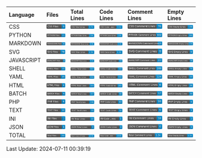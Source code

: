 | Language   | Files                                              | Total Lines                                              | Code Lines                                              | Comment Lines                                              | Empty Lines                                              |
|:-----------|:---------------------------------------------------|:---------------------------------------------------------|:--------------------------------------------------------|:-----------------------------------------------------------|:---------------------------------------------------------|
| CSS        | <img src="badges/CSS/CSS_files.svg">               | <img src="badges/CSS/CSS_total_lines.svg">               | <img src="badges/CSS/CSS_code_lines.svg">               | <img src="badges/CSS/CSS_comment_lines.svg">               | <img src="badges/CSS/CSS_empty_lines.svg">               |
| PYTHON     | <img src="badges/PYTHON/PYTHON_files.svg">         | <img src="badges/PYTHON/PYTHON_total_lines.svg">         | <img src="badges/PYTHON/PYTHON_code_lines.svg">         | <img src="badges/PYTHON/PYTHON_comment_lines.svg">         | <img src="badges/PYTHON/PYTHON_empty_lines.svg">         |
| MARKDOWN   | <img src="badges/MARKDOWN/MARKDOWN_files.svg">     | <img src="badges/MARKDOWN/MARKDOWN_total_lines.svg">     | <img src="badges/MARKDOWN/MARKDOWN_code_lines.svg">     | <img src="badges/MARKDOWN/MARKDOWN_comment_lines.svg">     | <img src="badges/MARKDOWN/MARKDOWN_empty_lines.svg">     |
| SVG        | <img src="badges/SVG/SVG_files.svg">               | <img src="badges/SVG/SVG_total_lines.svg">               | <img src="badges/SVG/SVG_code_lines.svg">               | <img src="badges/SVG/SVG_comment_lines.svg">               | <img src="badges/SVG/SVG_empty_lines.svg">               |
| JAVASCRIPT | <img src="badges/JAVASCRIPT/JAVASCRIPT_files.svg"> | <img src="badges/JAVASCRIPT/JAVASCRIPT_total_lines.svg"> | <img src="badges/JAVASCRIPT/JAVASCRIPT_code_lines.svg"> | <img src="badges/JAVASCRIPT/JAVASCRIPT_comment_lines.svg"> | <img src="badges/JAVASCRIPT/JAVASCRIPT_empty_lines.svg"> |
| SHELL      | <img src="badges/SHELL/SHELL_files.svg">           | <img src="badges/SHELL/SHELL_total_lines.svg">           | <img src="badges/SHELL/SHELL_code_lines.svg">           | <img src="badges/SHELL/SHELL_comment_lines.svg">           | <img src="badges/SHELL/SHELL_empty_lines.svg">           |
| YAML       | <img src="badges/YAML/YAML_files.svg">             | <img src="badges/YAML/YAML_total_lines.svg">             | <img src="badges/YAML/YAML_code_lines.svg">             | <img src="badges/YAML/YAML_comment_lines.svg">             | <img src="badges/YAML/YAML_empty_lines.svg">             |
| HTML       | <img src="badges/HTML/HTML_files.svg">             | <img src="badges/HTML/HTML_total_lines.svg">             | <img src="badges/HTML/HTML_code_lines.svg">             | <img src="badges/HTML/HTML_comment_lines.svg">             | <img src="badges/HTML/HTML_empty_lines.svg">             |
| BATCH      | <img src="badges/BATCH/BATCH_files.svg">           | <img src="badges/BATCH/BATCH_total_lines.svg">           | <img src="badges/BATCH/BATCH_code_lines.svg">           | <img src="badges/BATCH/BATCH_comment_lines.svg">           | <img src="badges/BATCH/BATCH_empty_lines.svg">           |
| PHP        | <img src="badges/PHP/PHP_files.svg">               | <img src="badges/PHP/PHP_total_lines.svg">               | <img src="badges/PHP/PHP_code_lines.svg">               | <img src="badges/PHP/PHP_comment_lines.svg">               | <img src="badges/PHP/PHP_empty_lines.svg">               |
| TEXT       | <img src="badges/TEXT/TEXT_files.svg">             | <img src="badges/TEXT/TEXT_total_lines.svg">             | <img src="badges/TEXT/TEXT_code_lines.svg">             | <img src="badges/TEXT/TEXT_comment_lines.svg">             | <img src="badges/TEXT/TEXT_empty_lines.svg">             |
| INI        | <img src="badges/INI/INI_files.svg">               | <img src="badges/INI/INI_total_lines.svg">               | <img src="badges/INI/INI_code_lines.svg">               | <img src="badges/INI/INI_comment_lines.svg">               | <img src="badges/INI/INI_empty_lines.svg">               |
| JSON       | <img src="badges/JSON/JSON_files.svg">             | <img src="badges/JSON/JSON_total_lines.svg">             | <img src="badges/JSON/JSON_code_lines.svg">             | <img src="badges/JSON/JSON_comment_lines.svg">             | <img src="badges/JSON/JSON_empty_lines.svg">             |
| TOTAL      | <img src="badges/total_files.svg">                 | <img src="badges/total_lines.svg">                       | <img src="badges/total_code_lines.svg">                 | <img src="badges/total_comment_lines.svg">                 | <img src="badges/total_empty_lines.svg">                 |

Last Update: 2024-07-11 00:39:19